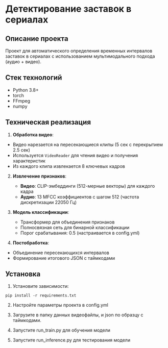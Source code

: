 # Детектирование заставок в сериалах

## Описание проекта

Проект для автоматического определения временных интервалов заставок в сериалах с использованием мультимодального подхода (аудио + видео).

## Стек технологий

- Python 3.8+
- torch
- FFmpeg
- numpy

## Техническая реализация

1. **Обработка видео**:
 - Видео нарезается на пересекающиеся клипы (5 сек с перекрытием 2.5 сек)
 - Используется `VideoReader` для чтения видео и получения характеристик
 - Из каждого клипа извлекается 8 ключевых кадров

2. **Извлечение признаков**:
   - **Видео**: CLIP-эмбеддинги (512-мерные векторы) для каждого кадра
   - **Аудио**: 13 MFCC коэффициентов с шагом 512 (частота дискретизации 22050 Гц)

3. **Модель классификации**:
   - Трансформер для объединения признаков
   - Полносвязная сеть для бинарной классификации
   - Порог срабатывания: 0.5 (настраивается в config.yml)

4. **Постобработка**:
- Объединение пересекающихся интервалов
- Формирование итогового JSON с таймкодами

## Установка

1. Установите зависимости:
```
pip install -r requirements.txt
```

2. Настройте параметры проекта в config.yml

3. Загрузите в папку данных видеофайлы, и json по образцу с таймкодами.

3. Запустите run_train.py для обучения модели

4. Запустите run_inference.py для тестирования модели
